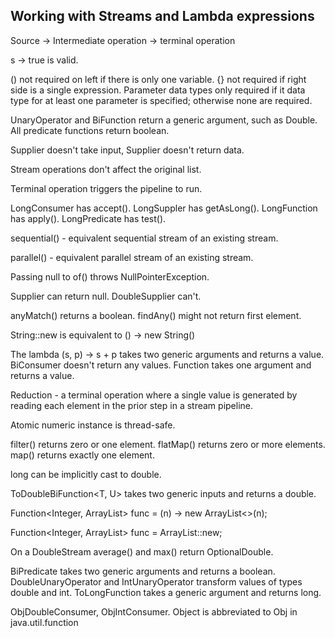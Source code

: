## Working with Streams and Lambda expressions

Source -> Intermediate operation -> terminal operation

s -> true is valid.

() not required on left if there is only one variable. {} not required if right side is a single expression. Parameter data types only required if it data type for at least one parameter is specified; otherwise none are required.

UnaryOperator and BiFunction return a generic argument, such as Double. All predicate functions return boolean.

Supplier doesn't take input, Supplier doesn't return data.

Stream operations don't affect the original list.

Terminal operation triggers the pipeline to run.

LongConsumer has accept(). LongSuppler has getAsLong(). LongFunction has apply(). LongPredicate has test().

sequential() - equivalent sequential stream of an existing stream.

parallel() - equivalent parallel stream of an existing stream.

Passing null to of() throws NullPointerException.

Supplier<Double> can return null. DoubleSupplier can't.

anyMatch() returns a boolean. findAny() might not return first element.

String::new is equivalent to () -> new String()

The lambda (s, p) -> s + p takes two generic arguments and returns a value. BiConsumer doesn't return any values. Function takes one argument and returns a value.

Reduction - a terminal operation where a single value is generated by reading each element in the prior step in a stream pipeline.

Atomic numeric instance is thread-safe.

filter() returns zero or one element. flatMap() returns zero or more elements. map() returns exactly one element.

long can be implicitly cast to double.

ToDoubleBiFunction<T, U> takes two generic inputs and returns a double.

Function<Integer, ArrayList> func = (n) -> new ArrayList<>(n);

Function<Integer, ArrayList> func = ArrayList::new;

On a DoubleStream average() and max() return OptionalDouble.

BiPredicate takes two generic arguments and returns a boolean. DoubleUnaryOperator and IntUnaryOperator transform values of types double and int. ToLongFunction takes a generic argument and returns long.

ObjDoubleConsumer, ObjIntConsumer. Object is abbreviated to Obj in java.util.function
